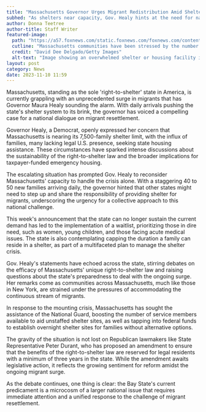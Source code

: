 ```yaml
---
title: "Massachusetts Governor Urges Migrant Redistribution Amid Shelter Strain"
subhed: "As shelters near capacity, Gov. Healy hints at the need for national migrant resettlement efforts."
author: Donna Teetree
author-title: Staff Writer
featured-image: 
  path: "https://a57.foxnews.com/static.foxnews.com/foxnews.com/content/uploads/2023/07/720/405/2f568e5d-GettyImages-1258485398.jpg?ve=1&tl=1"
  cutline: "Massachusetts communities have been stressed by the number of migrants placed in their state"
  credit: "David Dee Delgado/Getty Images"
  alt-text: "Image showing an overwhelmed shelter or housing facility in Massachusetts."
layout: post
category: News
date: 2023-11-10 11:59
---
```


Massachusetts, standing as the sole 'right-to-shelter' state in America, is currently grappling with an unprecedented surge in migrants that has Governor Maura Healy sounding the alarm. With daily arrivals pushing the state's shelter system to its brink, the governor has voiced a compelling case for a national dialogue on migrant resettlement.

Governor Healy, a Democrat, openly expressed her concern that Massachusetts is nearing its 7,500-family shelter limit, with the influx of families, many lacking legal U.S. presence, seeking state housing assistance. These circumstances have sparked intense discussions about the sustainability of the right-to-shelter law and the broader implications for taxpayer-funded emergency housing.

The escalating situation has prompted Gov. Healy to reconsider Massachusetts' capacity to handle the crisis alone. With a staggering 40 to 50 new families arriving daily, the governor hinted that other states might need to step up and share the responsibility of providing shelter for migrants, underscoring the urgency for a collective approach to this national challenge.

This week's announcement that the state can no longer sustain the current demand has led to the implementation of a waitlist, prioritizing those in dire need, such as women, young children, and those facing acute medical issues. The state is also contemplating capping the duration a family can reside in a shelter, as part of a multifaceted plan to manage the shelter crisis.

Gov. Healy's statements have echoed across the state, stirring debates on the efficacy of Massachusetts' unique right-to-shelter law and raising questions about the state's preparedness to deal with the ongoing surge. Her remarks come as communities across Massachusetts, much like those in New York, are strained under the pressures of accommodating the continuous stream of migrants.

In response to the mounting crisis, Massachusetts has sought the assistance of the National Guard, boosting the number of service members available to aid unstaffed shelter sites, as well as tapping into federal funds to establish overnight shelter sites for families without alternative options.

The gravity of the situation is not lost on Republican lawmakers like State Representative Peter Durant, who has proposed an amendment to ensure that the benefits of the right-to-shelter law are reserved for legal residents with a minimum of three years in the state. While the amendment awaits legislative action, it reflects the growing sentiment for reform amidst the ongoing migrant surge.

As the debate continues, one thing is clear: the Bay State's current predicament is a microcosm of a larger national issue that requires immediate attention and a unified response to the challenge of migrant resettlement.
